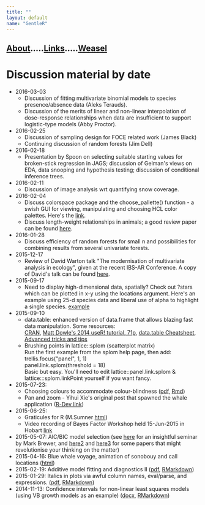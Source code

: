 ```yaml
---
title: ""
layout: default
name: "GentleR"
---
```


## [About](About/).....[Links](Links/).....[Weasel](Weasel/)

# Discussion material by date
- 2016-03-03
  * Discussion of fitting multivariate binomial models to species presence/absence data (Aleks Terauds).  
  * Discussion of the merits of linear and non-linear interpolation of dose-response relationships when data are insufficient to support logistic-type models (Abby Proctor).   
- 2016-02-25
  * Discussion of sampling design for FOCE related work (James Black)
  * Continuing discussion of random forests (Jim Dell)
- 2016-02-18
  * Presentation by Spoon on selecting suitable starting values for broken-stick regression in JAGS; discussion of Gelman's views on EDA, data snooping and hypothesis testing; discussion of conditional inference trees. 
- 2016-02-11
  * Discussion of image analysis wrt quantifying snow coverage.
- 2016-02-04
  * Discuss colorspace package and the choose_pallette() function - a swish GUI for viewing, manipulating and choosing HCL color palettes. Here's the [link](https://cran.r-project.org/web/packages/colorspace/index.html).
  * Discuss length-weight relationships in animals; a good review paper can be found [here](http://onlinelibrary.wiley.com/doi/10.1111/j.1439-0426.2006.00805.x/abstract).  
- 2016-01-28
  * Discuss efficiency of random forests for small n and possibilities for combining results from several univariate forests. 
- 2015-12-17
  * Review of David Warton talk "The modernisation of multivariate analysis in ecology", given at the recent IBS-AR Conference. A copy of David's talk can be found [here](http://www.biometrics.org.au/conferences/Hobart2015/talks2015/Thursday/W_1050_Thu_DavidWarton.pptx).   
- 2015-09-17
  * Need to display high-dimensional data, spatially? Check out ?stars which can be plotted in x-y using the locations argument. Here's an example using 25-d species data and liberal use of alpha to highlight a single species. [example](2015-09-17/stars.jpg)
- 2015-09-10
  * data.table: enhanced version of data.frame that allows blazing fast data manipulation. Some resources:  
  [CRAN](https://cran.r-project.org/web/packages/data.table/index.html), 
  [Matt Dowle's 2014 useR! tutorial, 71p](http://user2014.stat.ucla.edu/files/tutorial_Matt.pdf), 
  [data.table Cheatsheet](http://blog.datacamp.com/data-table-cheat-sheet/), 
  [Advanced tricks and tips](http://brooksandrew.github.io/simpleblog/articles/advanced-data-table/)
  * Brushing points in lattice::splom (scatterplot matrix)  
    Run the first example from the splom help page, then add:  
      trellis.focus("panel", 1, 1)  
      panel.link.splom(threshold = 18)  
    Basic but easy. You'll need to edit lattice::panel.link.splom & lattice:::splom.linkPoint yourself if you want fancy.  
- 2015-07-23:
  * Choosing colours to accommodate colour-blindness ([pdf](2015-07-23/dichromat.pdf), [Rmd](2015-07-23/dichromat.Rmd))
  * Pan and zoom - Yihui Xie's original post that spawned the whale application ([R-Dev link](http://tolstoy.newcastle.edu.au/R/e6/devel/09/02/0535.html))
- 2015-06-25: 
  * Graticules for R (M.Sumner [html](2015-06-25/graticule_MDSumner_2015-06-25.html))
  * Video recording of Bayes Factor Workshop held 15-Jun-2015 in Hobart [link](2015-06-25/)
- 2015-05-07: AIC/BIC model selection (see [here](https://www.youtube.com/watch?v=lEDpZmq5rBw) for an insightful seminar by Mark Brewer, and [here2](http://onlinelibrary.wiley.com/doi/10.1111/j.1751-5823.2010.00108.x/abstract) and [here3](http://onlinelibrary.wiley.com/doi/10.1002/sim.5855/abstract) for some papers that might revolutionise your thinking on the matter)
- 2015-04-16: Blue whale voyage, animation of sonobouy and call locations ([html](2015-04-09/bwvcalls.html))
- 2015-02-19: Additive model fitting and diagnostics II ([pdf](2015-02-19/gam_fitting_and_diagnostics.pdf), [RMarkdown](2015-02-19/gam_fitting_and_diagnostics.Rmd))
- 2015-01-29: Italics in plots via awful column names, eval/parse, and expressions. ([pdf](2015-01-29/italics.pdf), [RMarkdown](2015-01-29/italics.Rmd))
- 2014-11-13: Confidence intervals for non-linear least squares models (using VB growth models as an example) ([docx](2014-11-13/nls-vb.docx), [RMarkdown](2014-11-13/nls-vb.Rmd))




